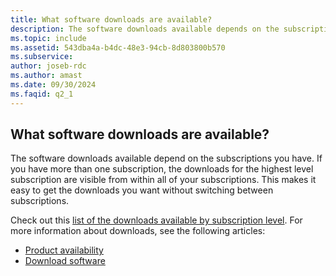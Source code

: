 ```yaml
---
title: What software downloads are available?
description: The software downloads available depends on the subscription(s) you have. If you have more than one subscription, the downloads for the...
ms.topic: include
ms.assetid: 543dba4a-b4dc-48e3-94cb-8d803800b570
ms.subservice: 
author: joseb-rdc
ms.author: amast
ms.date: 09/30/2024
ms.faqid: q2_1
---
```


## What software downloads are available?

The software downloads available depend on the subscriptions you have. If you have more than one subscription, the downloads for the highest level subscription are visible from within all of your subscriptions. This makes it easy to get the downloads you want without switching between subscriptions.

Check out this [list of the downloads available by subscription level](https://aka.ms/vss_products_list). For more information about downloads, see the following articles:

- [Product availability](https://learn.microsoft.com/visualstudio/subscriptions/product-availability)
- [Download software](https://learn.microsoft.com/visualstudio/subscriptions/download-software)
